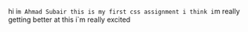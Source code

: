 hi i`m Ahmad Subair this is my first css assignment i think i`m really getting better at this
i`m really excited
